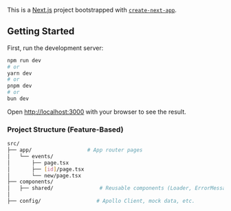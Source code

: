 This is a [Next.js](https://nextjs.org) project bootstrapped with [`create-next-app`](https://nextjs.org/docs/app/api-reference/cli/create-next-app).

## Getting Started

First, run the development server:

```bash
npm run dev
# or
yarn dev
# or
pnpm dev
# or
bun dev
```

Open [http://localhost:3000](http://localhost:3000) with your browser to see the result.



### Project Structure (Feature-Based)
```bash
src/
├── app/                  # App router pages
│   └── events/
│       ├── page.tsx
│       ├── [id]/page.tsx
│       └── new/page.tsx
├── components/
│   ├── shared/               # Reusable components (Loader, ErrorMessage, etc.)
│ 
├── config/                  # Apollo Client, mock data, etc.

```